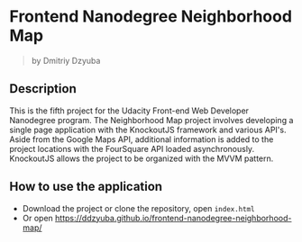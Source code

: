 # Frontend Nanodegree Neighborhood Map

> by Dmitriy Dzyuba

## Description

This is the fifth project for the Udacity Front-end Web Developer Nanodegree program. The Neighborhood Map project involves developing a single page application with the KnockoutJS framework and various API's. Aside from the Google Maps API, additional information is added to the project locations with the FourSquare API loaded asynchronously. KnockoutJS allows the project to be organized with the MVVM pattern.

## How to use the application

- Download the project or clone the repository, open `index.html`
- Or open https://ddzyuba.github.io/frontend-nanodegree-neighborhood-map/